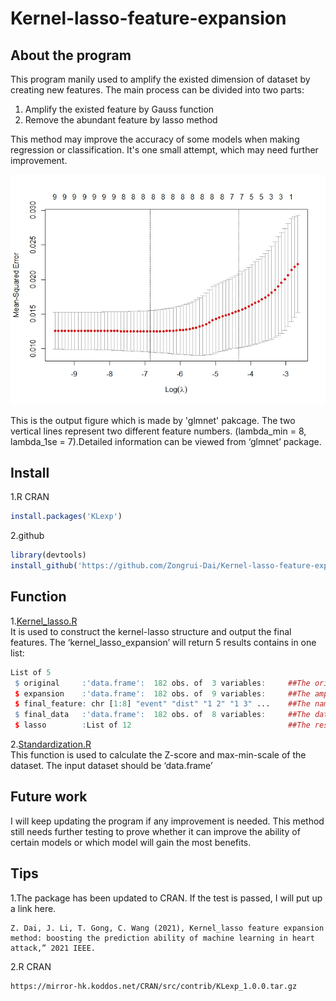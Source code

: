 # Kernel-lasso-feature-expansion
## About the program
This program manily used to amplify the existed dimension of dataset by creating new features. The main process can be divided into two parts:<br>
1. Amplify the existed feature by Gauss function<br>
2. Remove the abundant feature by lasso method<br>

This method may improve the accuracy of some models when making regression or classification. It's one small attempt, which may need further improvement.<br>

<div align=center>
<img src="https://github.com/Zongrui-Dai/Kernel-lasso-feature-expansion/blob/main/fig/lasso.jpeg">
</div>

This is the output figure which is made by 'glmnet' pakcage. The two vertical lines represent two different feature numbers. (lambda_min = 8, lambda_1se = 7).Detailed information can be viewed from ‘glmnet’ package. 

## Install
1.R CRAN
```R
install.packages('KLexp')
```
2.github
```R
library(devtools)
install_github('https://github.com/Zongrui-Dai/Kernel-lasso-feature-expansion')
```

## Function
1.[Kernel_lasso.R](https://github.com/Zongrui-Dai/Kernel-lasso-feature-expansion/blob/main/R/Kernel_lasso.R)<br>
It is used to construct the kernel-lasso structure and output the final features. The ‘kernel_lasso_expansion’ will return 5 results contains in one list:<br>
```R
List of 5
 $ original     :'data.frame':	182 obs. of  3 variables:     ##The original dataset
 $ expansion    :'data.frame':	182 obs. of  9 variables:     ##The amplified dataset
 $ final_feature: chr [1:8] "event" "dist" "1 2" "1 3" ...    ##The name of the final feature
 $ final_data   :'data.frame':	182 obs. of  8 variables:     ##The dataset of the final feature
 $ lasso        :List of 12                                   ##The result from the cv.glmnet()
```
2.[Standardization.R](https://github.com/Zongrui-Dai/Kernel-lasso-feature-expansion/blob/main/R/Standardization.R)<br>
This function is used to calculate the Z-score and max-min-scale of the dataset. The input dataset should be ‘data.frame’

## Future work
I will keep updating the program if any improvement is needed. This method still needs further testing to prove whether it can improve the ability of certain models or which model will gain the most benefits. <br>

## Tips
1.The package has been updated to CRAN. If the test is passed, I will put up a link here.
```
Z. Dai, J. Li, T. Gong, C. Wang (2021), Kernel_lasso feature expansion method: boosting the prediction ability of machine learning in heart attack,” 2021 IEEE.
```
2.R CRAN
```
https://mirror-hk.koddos.net/CRAN/src/contrib/KLexp_1.0.0.tar.gz
```

